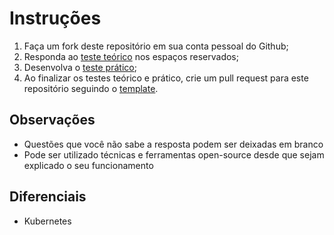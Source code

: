 # Instruções

 1. Faça um fork deste repositório em sua conta pessoal do Github;
 2. Responda ao [teste teórico](http://www.google.com) nos espaços reservados;
 3. Desenvolva o [teste prático](www.google.com);
 4. Ao finalizar os testes teórico e prático, crie um pull request para este repositório seguindo o [template](www.google.com).

## Observações

 - Questões que você não sabe a resposta podem ser deixadas em branco
 - Pode ser utilizado técnicas e ferramentas open-source desde que sejam explicado o seu funcionamento

## Diferenciais

 - Kubernetes
